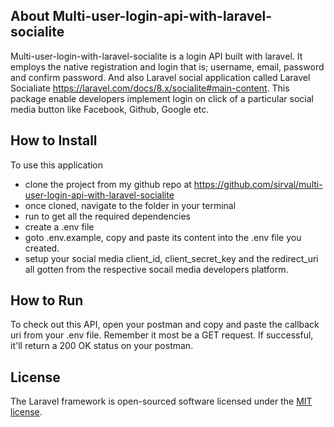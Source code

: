 ## About Multi-user-login-api-with-laravel-socialite

Multi-user-login-with-laravel-socialite is a login API built with laravel. It employs the native registration and login that is; username, email, password and confirm password. And also Laravel social application called Laravel Socialiate https://laravel.com/docs/8.x/socialite#main-content. This package enable developers implement login on click of a particular social media button like Facebook, Github, Google etc.

## How to Install 

To use this application
- clone the project from my github repo at https://github.com/sirval/multi-user-login-api-with-laravel-socialite
- once cloned, navigate to the folder in your terminal
- run <composer update> to get all the required dependencies
- create a .env file
- goto .env.example, copy and paste its content into the .env file you created.
- setup your social media client_id, client_secret_key and the redirect_uri all gotten from the         respective socail media developers platform.


## How to Run

To check out this API, open your postman and copy and paste the callback uri from your .env file. Remember it most be a GET request. If successful, it'll return a 200 OK status on your postman.

## License

The Laravel framework is open-sourced software licensed under the [MIT license](https://opensource.org/licenses/MIT).
